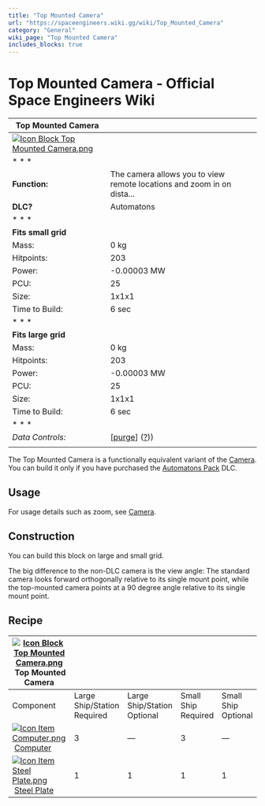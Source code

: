 ```yaml
---
title: "Top Mounted Camera"
url: "https://spaceengineers.wiki.gg/wiki/Top_Mounted_Camera"
category: "General"
wiki_page: "Top Mounted Camera"
includes_blocks: true
---
```


# Top Mounted Camera - Official Space Engineers Wiki

| Top Mounted Camera |     |
| --- | --- |
| [![Icon Block Top Mounted Camera.png](https://spaceengineers.wiki.gg/images/2/28/Icon_Block_Top_Mounted_Camera.png?14aef9)](https://spaceengineers.wiki.gg/wiki/File:Icon_Block_Top_Mounted_Camera.png) |     |
| * * * |     |
| **Function:** | The camera allows you to view remote locations and zoom in on dista... |
| **DLC?** | Automatons |
| * * * |     |
| **Fits small grid** |     |
| Mass: | 0 kg |
| Hitpoints: | 203 |
| Power: | \-0.00003 MW |
| PCU: | 25  |
| Size: | 1x1x1 |
| Time to Build: | 6 sec |
| * * * |     |
| **Fits large grid** |     |
| Mass: | 0 kg |
| Hitpoints: | 203 |
| Power: | \-0.00003 MW |
| PCU: | 25  |
| Size: | 1x1x1 |
| Time to Build: | 6 sec |
| * * * |     |
| _Data Controls:_ | \[[purge](https://spaceengineers.wiki.gg/wiki/Top_Mounted_Camera?action=purge)\] ([?](https://spaceengineers.wiki.gg/wiki/Template:Info_Block))) |
|     |     |

The Top Mounted Camera is a functionally equivalent variant of the [Camera](https://spaceengineers.wiki.gg/wiki/Camera "Camera"). You can build it only if you have purchased the [Automatons Pack](https://spaceengineers.wiki.gg/wiki/Automatons_Pack "Automatons Pack") DLC.

## Usage

For usage details such as zoom, see [Camera](https://spaceengineers.wiki.gg/wiki/Camera "Camera").

## Construction

You can build this block on large and small grid.

The big difference to the non-DLC camera is the view angle: The standard camera looks forward orthogonally relative to its single mount point, while the top-mounted camera points at a 90 degree angle relative to its single mount point.

## Recipe

| [![Icon Block Top Mounted Camera.png](https://spaceengineers.wiki.gg/images/thumb/2/28/Icon_Block_Top_Mounted_Camera.png/21px-Icon_Block_Top_Mounted_Camera.png?14aef9)](https://spaceengineers.wiki.gg/wiki/Top_Mounted_Camera "Top Mounted Camera") Top Mounted Camera |     |     |     |     |
| --- | --- | --- | --- | --- |
| Component | Large Ship/Station  <br>Required | Large Ship/Station  <br>Optional | Small Ship  <br>Required | Small Ship  <br>Optional |
| [![Icon Item Computer.png](https://spaceengineers.wiki.gg/images/thumb/7/72/Icon_Item_Computer.png/21px-Icon_Item_Computer.png?65c1a4)](https://spaceengineers.wiki.gg/wiki/Computer "Computer") [Computer](https://spaceengineers.wiki.gg/wiki/Computer "Computer") | 3   | —   | 3   | —   |
| [![Icon Item Steel Plate.png](https://spaceengineers.wiki.gg/images/thumb/4/4c/Icon_Item_Steel_Plate.png/21px-Icon_Item_Steel_Plate.png?437e3a)](https://spaceengineers.wiki.gg/wiki/Steel_Plate "Steel Plate") [Steel Plate](https://spaceengineers.wiki.gg/wiki/Steel_Plate "Steel Plate") | 1   | 1   | 1   | 1   |